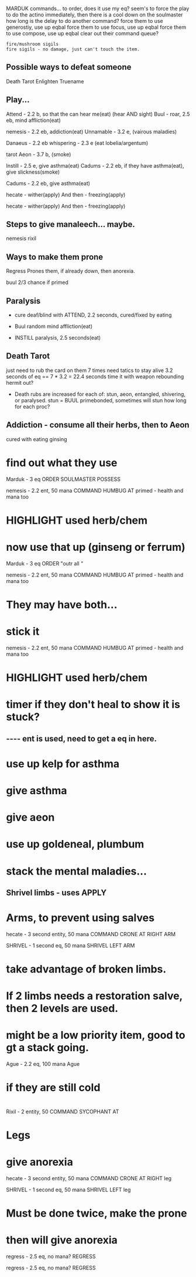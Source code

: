 MARDUK commands...
    to order, does it use my eq?
        seem's to force the play to do the actino immediately, then there is a cool down on the soulmaster
        how long is the delay to do another command?
    force them to use generostiy, use up eqbal
    force them to use focus, use up eqbal
    force them to use compose, use up eqbal
    clear out their command queue?
        
    fire/mushroom sigils
    fire sigils - no damage, just can't touch the item.


Possible ways to defeat someone
--------------------------------
Death Tarot
Enlighten
Truename


Play...
--------------------------------------------------------------
Attend - 2.2 b, so that the can hear me(eat) (hear AND sight)
Buul - roar, 2.5 eb, mind affliction(eat)

nemesis - 2.2 eb, addiction(eat)
Unnamable - 3.2 e, (vairous maladies)

Danaeus - 2.2 eb
whispering - 2.3 e (eat lobelia/argentum)



tarot Aeon - 3.7 b, (smoke)

Instill - 2.5 e, give asthma(eat)
Cadums - 2.2 eb, if they have asthma(eat), give slickness(smoke)

Cadums - 2.2 eb, give asthma(eat)

hecate - wither(apply)
And then - freezing(apply)

hecate - wither(apply)
And then - freezing(apply)

Steps to give manaleech... maybe.
--------------------------------
nemesis
rixil


Ways to make them prone
---------------------------
Regress
Prones them, if already down, then anorexia.

buul
2/3 chance if primed


Paralysis
--------------------------------
- cure deaf/blind with ATTEND, 2.2 seconds, cured/fixed by eating
- Buul random mind affliction(eat)

- INSTILL paralysis, 2.5 seconds(eat)


Death Tarot
--------------------------------
just need to rub the card on them 7 times
need tatics to stay alive
3.2 seconds of eq == 7 * 3.2 = 22.4 seconds
time it with weapon rebounding
hermit out?

* Death rubs are increased for each of: stun, aeon, entangled,
shivering, or paralysed.
stun = BUUL primebonded, sometimes will stun
    how long for each proc?


















Addiction - consume all their herbs, then to Aeon
--------------------------------------
cured with eating ginsing

# find out what they use
Marduk - 3 eq
ORDER SOULMASTER POSSESS <target>

nemesis - 2.2 ent, 50 mana
COMMAND HUMBUG AT <target>
primed - health and mana too
# HIGHLIGHT used herb/chem

# now use that up (ginseng or ferrum)
Marduk - 3 eq
ORDER <target> "outr all <cure>"

nemesis - 2.2 ent, 50 mana
COMMAND HUMBUG AT <target>
primed - health and mana too

# They may have both...

# stick it
nemesis - 2.2 ent, 50 mana
COMMAND HUMBUG AT <target>
primed - health and mana too
# HIGHLIGHT used herb/chem
# timer if they don't heal to show it is stuck?
## ---- ent is used, need to get a eq in here.

# use up kelp for asthma
# give asthma
# give aeon
# use up goldeneal, plumbum
# stack the mental maladies...



Shrivel limbs - uses APPLY
------------------------------

# Arms, to prevent using salves
hecate - 3 second entity, 50 mana
COMMAND CRONE AT <target> RIGHT ARM

SHRIVEL - 1 second eq, 50 mana
SHRIVEL LEFT ARM <target>

# take advantage of broken limbs.
# If 2 limbs needs a restoration salve, then 2 levels are used.
# might be a low priority item, good to gt a stack going.
Ague - 2.2 eq, 100 mana
Ague <target>

# if they are still cold
# 
Rixil - 2 entity, 50
COMMAND SYCOPHANT AT <target>

# Legs
# give anorexia
hecate - 3 second entity, 50 mana
COMMAND CRONE AT <target> RIGHT leg

SHRIVEL - 1 second eq, 50 mana
SHRIVEL LEFT leg <target>

# Must be done twice, make the prone
# then will give anorexia
regress - 2.5 eq, no mana?
REGRESS <target>

regress - 2.5 eq, no mana?
REGRESS <target>


